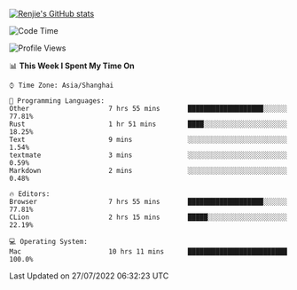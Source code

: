 [![Renjie's GitHub stats](https://github-readme-stats.vercel.app/api?username=liurenjie1024&show_icons=true&theme=chartreuse-dark)](https://github.com/anuraghazra/github-readme-stats)

<!--START_SECTION:waka-->
![Code Time](http://img.shields.io/badge/Code%20Time-89%20hrs%2023%20mins-blue)

![Profile Views](http://img.shields.io/badge/Profile%20Views-20-blue)

📊 **This Week I Spent My Time On** 

```text
⌚︎ Time Zone: Asia/Shanghai

💬 Programming Languages: 
Other                    7 hrs 55 mins       ███████████████████░░░░░░   77.81% 
Rust                     1 hr 51 mins        ████░░░░░░░░░░░░░░░░░░░░░   18.25% 
Text                     9 mins              ░░░░░░░░░░░░░░░░░░░░░░░░░   1.54% 
textmate                 3 mins              ░░░░░░░░░░░░░░░░░░░░░░░░░   0.59% 
Markdown                 2 mins              ░░░░░░░░░░░░░░░░░░░░░░░░░   0.48%

🔥 Editors: 
Browser                  7 hrs 55 mins       ███████████████████░░░░░░   77.81% 
CLion                    2 hrs 15 mins       █████░░░░░░░░░░░░░░░░░░░░   22.19%

💻 Operating System: 
Mac                      10 hrs 11 mins      █████████████████████████   100.0%

```


 Last Updated on 27/07/2022 06:32:23 UTC
<!--END_SECTION:waka-->

